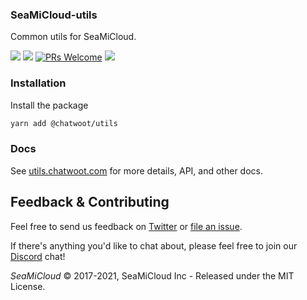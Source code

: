 ### SeaMiCloud-utils

Common utils for SeaMiCloud.

![](https://img.shields.io/npm/v/@chatwoot/utils?style=flat)
![](https://img.shields.io/npm/dt/@chatwoot/utils.svg)
[![PRs Welcome](https://img.shields.io/badge/PRs-welcome-brightgreen.svg)](http://makeapullrequest.com)
![](https://img.shields.io/npm/l/@chatwoot/utils)

### Installation

Install the package

```sh
yarn add @chatwoot/utils
```

### Docs

See [utils.chatwoot.com](https://utils.chatwoot.com) for more details, API, and other docs.

## Feedback & Contributing

Feel free to send us feedback on [Twitter](https://twitter.com/chatwootapp) or [file an issue](https://github.com/chatwoot/utils/issues).

If there's anything you'd like to chat about, please feel free to join our [Discord](https://discord.gg/cJXdrwS) chat!

_SeaMiCloud_ &copy; 2017-2021, SeaMiCloud Inc - Released under the MIT License.

